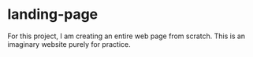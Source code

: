 # landing-page

For this project, I am creating an entire web page from scratch. This is an imaginary website purely for practice. 